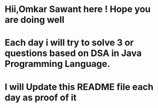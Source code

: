 # Hii,Omkar Sawant here ! Hope you are doing well

# Each day i will try to solve 3 or questions based on DSA in Java Programming Language.

# I will Update this README file each day as proof of it 